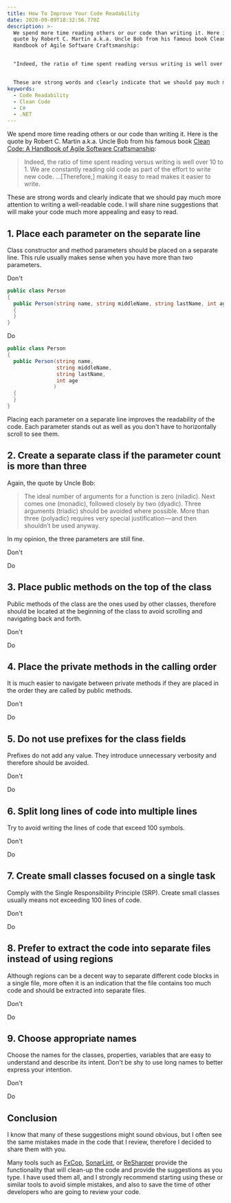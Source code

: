 ```yaml
---
title: How To Improve Your Code Readability
date: 2020-09-09T18:32:56.770Z
description: >-
  We spend more time reading others or our code than writing it. Here is the
  quote by Robert C. Martin a.k.a. Uncle Bob from his famous book Clean Code: A
  Handbook of Agile Software Craftsmanship:


  "Indeed, the ratio of time spent reading versus writing is well over 10 to 1. We are constantly reading old code as part of the effort to write new code. ...[Therefore,] making it easy to read makes it easier to write."


  These are strong words and clearly indicate that we should pay much more attention to writing a well-readable code. I will share nine suggestions that will make your code much more appealing and easy to read.
keywords:
  - Code Readability
  - Clean Code
  - C#
  - .NET
---
```

We spend more time reading others or our code than writing it. Here is the quote by Robert C. Martin a.k.a. Uncle Bob from his famous book [Clean Code: A Handbook of Agile Software Craftsmanship](https://www.amazon.com/Clean-Code-Handbook-Software-Craftsmanship/dp/0132350882/ref=sr_1_1?crid=1T81N1JK49VW6&dchild=1&keywords=clean+code+a+handbook+of+agile+software+craftsmanship&qid=1600172289&sprefix=Clean+Code%3A+A+Handbook+of+Agile+Software+Craftsmanship%2Caps%2C247&sr=8-1):

> Indeed, the ratio of time spent reading versus writing is well over 10 to 1. We are constantly reading old code as part of the effort to write new code. ...\[Therefore,] making it easy to read makes it easier to write.

These are strong words and clearly indicate that we should pay much more attention to writing a well-readable code. I will share nine suggestions that will make your code much more appealing and easy to read.

## 1. Place each parameter on the separate line

Class constructor and method parameters should be placed on a separate line. This rule usually makes sense when you have more than two parameters.

Don't

```csharp
public class Person
{
  public Person(string name, string middleName, string lastName, int age)
  {
  }
}
```

Do

```csharp
public class Person
{
  public Person(string name, 
                string middleName, 
                string lastName, 
                int age
               )
  {
  }
}
```

Placing each parameter on a separate line improves the readability of the code. Each parameter stands out as well as you don't have to horizontally scroll to see them.

## 2. Create a separate class if the parameter count is more than three

Again, the quote by Uncle Bob:

> The ideal number of arguments for a function is zero (niladic). Next comes one (monadic), followed closely by two (dyadic). Three arguments (triadic) should be avoided where possible. More than three (polyadic) requires very special justification — and then shouldn’t be used anyway.

In my opinion, the three parameters are still fine.

Don't

Do

## 3. Place public methods on the top of the class

Public methods of the class are the ones used by other classes, therefore should be located at the beginning of the class to avoid scrolling and navigating back and forth.

Don't

Do

## 4. Place the private methods in the calling order

It is much easier to navigate between private methods if they are placed in the order they are called by public methods.

Don't

Do

## 5. Do not use prefixes for the class fields

Prefixes do not add any value. They introduce unnecessary verbosity and therefore should be avoided.

Don't

Do

## 6. Split long lines of code into multiple lines

Try to avoid writing the lines of code that exceed 100 symbols.

Don't

Do

## 7. Create small classes focused on a single task

Comply with the Single Responsibility Principle (SRP). Create small classes usually means not exceeding 100 lines of code.

Don't

Do

## 8. Prefer to extract the code into separate files instead of using regions

Although regions can be a decent way to separate different code blocks in a single file, more often it is an indication that the file contains too much code and should be extracted into separate files.

Don't

Do

## 9. Choose appropriate names

Choose the names for the classes, properties, variables that are easy to understand and describe its intent. Don't be shy to use long names to better express your intention.

Don't

Do

## Conclusion

I know that many of these suggestions might sound obvious, but I often see the same mistakes made in the code that I review, therefore I decided to share them with you.

Many tools such as [FxCop](https://docs.microsoft.com/en-us/visualstudio/code-quality/install-fxcop-analyzers?view=vs-2019), [SonarLint](https://www.sonarlint.org/), or [ReSharper](https://www.jetbrains.com/resharper/) provide the functionality that will clean-up the code and provide the suggestions as you type. I have used them all, and I strongly recommend starting using these or similar tools to avoid simple mistakes, and also to save the time of other developers who are going to review your code.